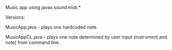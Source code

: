Music app using javax.sound.midi.*


Versions:

MusicApp.java - plays one hardcoded note.

MusicAppCL.java - plays one note determined by user input (instrument and note) from command line.
